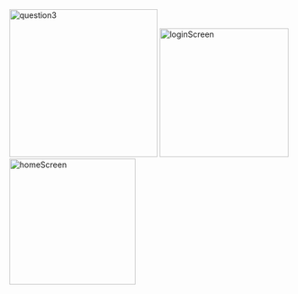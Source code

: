 <img width="263" alt="question3" src="https://github.com/user-attachments/assets/342dd165-ae4a-46f9-afa8-5080510b9ff5">
<img width="229" alt="loginScreen" src="https://github.com/user-attachments/assets/fc3c29a6-b986-44ad-980a-b457afa49f00">
<img width="224" alt="homeScreen" src="https://github.com/user-attachments/assets/65a8b5b1-50f6-4935-88a2-fd20ea272114">
